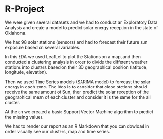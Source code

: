 # R-Project

We were given several datasets and we had to conduct an Exploratory Data Analysis and create a model to predict solar energy reception in the state of Oklahoma. 

We had 98 solar stations (sensors) and had to forecast their future sun exposure based on several variables. 

In this EDA we used LeafLet to plot the Stations on a map, and then conducted a clustering analysis in order to divide the different weather stations into clusters based on their 3D geographical position (latitude, longitude, elevation).

Then we used Time Series models (SARIMA model) to forecast the solar energy in each zone.
The idea is to consider that close stations should receive the same amount of Sun, then predict the solar reception of the geographical mean of each cluster and consider it is the same for the all cluster.

At the en we created a basic Support Vector Machine algorithm to predict the missing values.

We had to render our report as an R Markdown that you can dowload in order visually see our clusters, map and time series. 
